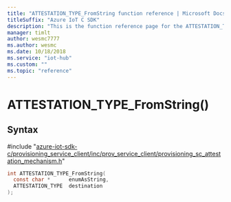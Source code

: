 ```yaml
---                             
title: "ATTESTATION_TYPE_FromString function reference | Microsoft Docs" 
titleSuffix: "Azure IoT C SDK"            
description: "This is the function reference page for the ATTESTATION_TYPE_FromString() function in the Azure IoT C SDK. This SDK is used with Azure IoT Hub and Azure IoT Hub Device Provisioning Service"            
manager: timlt                 
author: wesmc7777              
ms.author: wesmc               
ms.date: 10/18/2018                    
ms.service: "iot-hub"             
ms.custom: ""                
ms.topic: "reference"        
---                            
```


# ATTESTATION_TYPE_FromString()

## Syntax

\#include "[azure-iot-sdk-c/provisioning_service_client/inc/prov_service_client/provisioning_sc_attestation_mechanism.h](../provisioning-sc-attestation-mechanism-h.md)"  
```C
int ATTESTATION_TYPE_FromString(
  const char *      enumAsString,
  ATTESTATION_TYPE  destination
);
```

